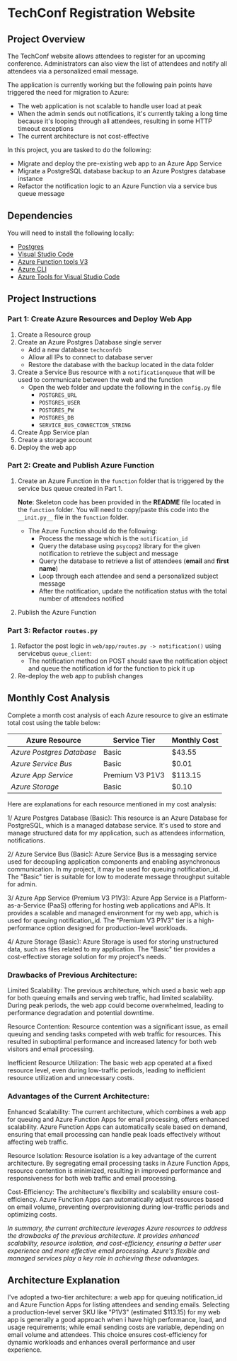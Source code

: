 # TechConf Registration Website

## Project Overview
The TechConf website allows attendees to register for an upcoming conference. Administrators can also view the list of attendees and notify all attendees via a personalized email message.

The application is currently working but the following pain points have triggered the need for migration to Azure:
 - The web application is not scalable to handle user load at peak
 - When the admin sends out notifications, it's currently taking a long time because it's looping through all attendees, resulting in some HTTP timeout exceptions
 - The current architecture is not cost-effective 

In this project, you are tasked to do the following:
- Migrate and deploy the pre-existing web app to an Azure App Service
- Migrate a PostgreSQL database backup to an Azure Postgres database instance
- Refactor the notification logic to an Azure Function via a service bus queue message

## Dependencies

You will need to install the following locally:
- [Postgres](https://www.postgresql.org/download/)
- [Visual Studio Code](https://code.visualstudio.com/download)
- [Azure Function tools V3](https://docs.microsoft.com/en-us/azure/azure-functions/functions-run-local?tabs=windows%2Ccsharp%2Cbash#install-the-azure-functions-core-tools)
- [Azure CLI](https://docs.microsoft.com/en-us/cli/azure/install-azure-cli?view=azure-cli-latest)
- [Azure Tools for Visual Studio Code](https://marketplace.visualstudio.com/items?itemName=ms-vscode.vscode-node-azure-pack)

## Project Instructions

### Part 1: Create Azure Resources and Deploy Web App
1. Create a Resource group
2. Create an Azure Postgres Database single server
   - Add a new database `techconfdb`
   - Allow all IPs to connect to database server
   - Restore the database with the backup located in the data folder
3. Create a Service Bus resource with a `notificationqueue` that will be used to communicate between the web and the function
   - Open the web folder and update the following in the `config.py` file
      - `POSTGRES_URL`
      - `POSTGRES_USER`
      - `POSTGRES_PW`
      - `POSTGRES_DB`
      - `SERVICE_BUS_CONNECTION_STRING`
4. Create App Service plan
5. Create a storage account
6. Deploy the web app

### Part 2: Create and Publish Azure Function
1. Create an Azure Function in the `function` folder that is triggered by the service bus queue created in Part 1.

      **Note**: Skeleton code has been provided in the **README** file located in the `function` folder. You will need to copy/paste this code into the `__init.py__` file in the `function` folder.
      - The Azure Function should do the following:
         - Process the message which is the `notification_id`
         - Query the database using `psycopg2` library for the given notification to retrieve the subject and message
         - Query the database to retrieve a list of attendees (**email** and **first name**)
         - Loop through each attendee and send a personalized subject message
         - After the notification, update the notification status with the total number of attendees notified
2. Publish the Azure Function

### Part 3: Refactor `routes.py`
1. Refactor the post logic in `web/app/routes.py -> notification()` using servicebus `queue_client`:
   - The notification method on POST should save the notification object and queue the notification id for the function to pick it up
2. Re-deploy the web app to publish changes

## Monthly Cost Analysis
Complete a month cost analysis of each Azure resource to give an estimate total cost using the table below:

| Azure Resource | Service Tier | Monthly Cost |
| ------------ | ------------ | ------------ |
| *Azure Postgres Database* | Basic | $43.55 |
| *Azure Service Bus* | Basic | $0.01 |
| *Azure App Service* | Premium V3 P1V3 | $113.15 |
| *Azure Storage* | Basic | $0.10 |

Here are explanations for each resource mentioned in my cost analysis:

1/ Azure Postgres Database (Basic):
This resource is an Azure Database for PostgreSQL, which is a managed database service. It's used to store and manage structured data for my application, such as attendees information, notifications.

2/ Azure Service Bus (Basic):
Azure Service Bus is a messaging service used for decoupling application components and enabling asynchronous communication. In my project, it may be used for queuing notification_id. The "Basic" tier is suitable for low to moderate message throughput suitable for admin.

3/ Azure App Service (Premium V3 P1V3):
Azure App Service is a Platform-as-a-Service (PaaS) offering for hosting web applications and APIs. It provides a scalable and managed environment for my web app, which is used for queuing notification_id. The "Premium V3 P1V3" tier is a high-performance option designed for production-level workloads.

4/ Azure Storage (Basic):
Azure Storage is used for storing unstructured data, such as files related to my application. The "Basic" tier provides a cost-effective storage solution for my project's needs.

### Drawbacks of Previous Architecture:

Limited Scalability: The previous architecture, which used a basic web app for both queuing emails and serving web traffic, had limited scalability. During peak periods, the web app could become overwhelmed, leading to performance degradation and potential downtime.

Resource Contention: Resource contention was a significant issue, as email queuing and sending tasks competed with web traffic for resources. This resulted in suboptimal performance and increased latency for both web visitors and email processing.

Inefficient Resource Utilization: The basic web app operated at a fixed resource level, even during low-traffic periods, leading to inefficient resource utilization and unnecessary costs.

### Advantages of the Current Architecture:

Enhanced Scalability: The current architecture, which combines a web app for queuing and Azure Function Apps for email processing, offers enhanced scalability. Azure Function Apps can automatically scale based on demand, ensuring that email processing can handle peak loads effectively without affecting web traffic.

Resource Isolation: Resource isolation is a key advantage of the current architecture. By segregating email processing tasks in Azure Function Apps, resource contention is minimized, resulting in improved performance and responsiveness for both web traffic and email processing.

Cost-Efficiency: The architecture's flexibility and scalability ensure cost-efficiency. Azure Function Apps can automatically adjust resources based on email volume, preventing overprovisioning during low-traffic periods and optimizing costs.


*In summary, the current architecture leverages Azure resources to address the drawbacks of the previous architecture. It provides enhanced scalability, resource isolation, and cost-efficiency, ensuring a better user experience and more effective email processing. Azure's flexible and managed services play a key role in achieving these advantages.*


## Architecture Explanation
I've adopted a two-tier architecture: a web app for queuing notification_id and Azure Function Apps for listing attendees and sending emails. Selecting a production-level server SKU like "P1V3" (estimated $113.15) for my web app is generally a good approach when i have high performance, load, and usage requirements; while email sending costs are variable, depending on email volume and attendees. This choice ensures cost-efficiency for dynamic workloads and enhances overall performance and user experience.